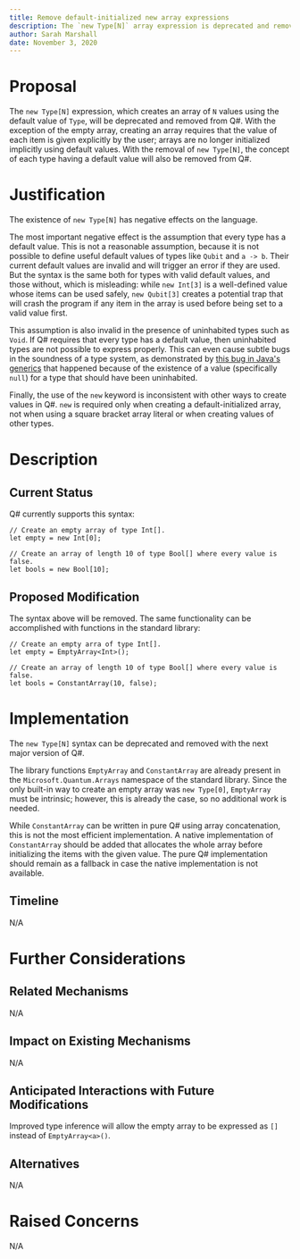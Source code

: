 ```yaml
---
title: Remove default-initialized new array expressions
description: The `new Type[N]` array expression is deprecated and removed from Q#.
author: Sarah Marshall
date: November 3, 2020
---
```


# Proposal

The `new Type[N]` expression, which creates an array of `N` values using the default value of `Type`, will be deprecated and removed from Q#.
With the exception of the empty array, creating an array requires that the value of each item is given explicitly by the user; arrays are no longer initialized implicitly using default values.
With the removal of `new Type[N]`, the concept of each type having a default value will also be removed from Q#.

# Justification

The existence of `new Type[N]` has negative effects on the language.

The most important negative effect is the assumption that every type has a default value.
This is not a reasonable assumption, because it is not possible to define useful default values of types like `Qubit` and `a -> b`.
Their current default values are invalid and will trigger an error if they are used.
But the syntax is the same both for types with valid default values, and those without, which is misleading: while `new Int[3]` is a well-defined value whose items can be used safely, `new Qubit[3]` creates a potential trap that will crash the program if any item in the array is used before being set to a valid value first.

This assumption is also invalid in the presence of uninhabited types such as `Void`.
If Q# requires that every type has a default value, then uninhabited types are not possible to express properly.
This can even cause subtle bugs in the soundness of a type system, as demonstrated by [this bug in Java's generics](https://hackernoon.com/java-is-unsound-28c84cb2b3f) that happened because of the existence of a value (specifically `null`) for a type that should have been uninhabited.

Finally, the use of the `new` keyword is inconsistent with other ways to create values in Q#.
`new` is required only when creating a default-initialized array, not when using a square bracket array literal or when creating values of other types.

# Description

## Current Status

Q# currently supports this syntax:

```qsharp
// Create an empty array of type Int[].
let empty = new Int[0];

// Create an array of length 10 of type Bool[] where every value is false.
let bools = new Bool[10];
```

## Proposed Modification

The syntax above will be removed.
The same functionality can be accomplished with functions in the standard library:

```qsharp
// Create an empty arra of type Int[].
let empty = EmptyArray<Int>();

// Create an array of length 10 of type Bool[] where every value is false.
let bools = ConstantArray(10, false);
```

# Implementation

The `new Type[N]` syntax can be deprecated and removed with the next major version of Q#.

The library functions `EmptyArray` and `ConstantArray` are already present in the `Microsoft.Quantum.Arrays` namespace of the standard library.
Since the only built-in way to create an empty array was `new Type[0]`, `EmptyArray` must be intrinsic; however, this is already the case, so no additional work is needed.

While `ConstantArray` can be written in pure Q# using array concatenation, this is not the most efficient implementation.
A native implementation of `ConstantArray` should be added that allocates the whole array before initializing the items with the given value.
The pure Q# implementation should remain as a fallback in case the native implementation is not available.

## Timeline

N/A

# Further Considerations

## Related Mechanisms

N/A

## Impact on Existing Mechanisms

N/A

## Anticipated Interactions with Future Modifications

Improved type inference will allow the empty array to be expressed as `[]` instead of `EmptyArray<a>()`.

## Alternatives

N/A

# Raised Concerns

N/A
